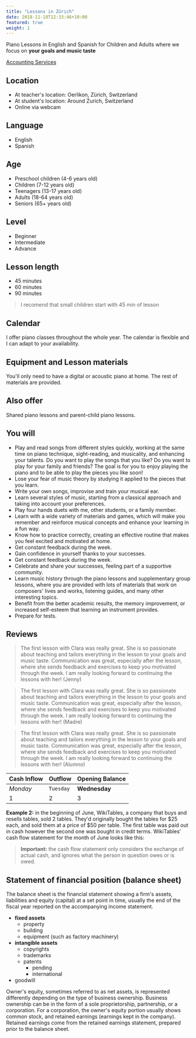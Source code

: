 ```yaml
---
title: "Lessons in Zürich"
date: 2018-11-18T12:33:46+10:00
featured: true
weight: 1
---
```


Piano Lessons in English and Spanish for Children and Adults where we focus on **your goals and music taste**

[Accounting Services](/images/austin-distel-nGc5RT2HmF0-unsplash.jpg)

## Location 
* At teacher's location: Oerlikon, Zürich, Switzerland
* At student's location: Around Zurich, Switzerland
* Online via webcam

## Language
* English
* Spanish

## Age
* Preschool children (4-6 years old)
* Children (7-12 years old)
* Teenagers (13-17 years old)
* Adults (18-64 years old)
* Seniors (65+ years old)

## Level
* Beginner
* Intermediate
* Advance
 
## Lesson length
* 45 minutes
* 60 minutes
* 90 minutes

> I recomend that small children start with 45 min of lesson

## Calendar
I offer piano classes throughout the whole year. The calendar is flexible and I can adapt to your availability. 

## Equipment and Lesson materials
You'll only need to have a digital or acoustic piano at home. The rest of materials are provided.

## Also offer
Shared piano lessons and parent-child piano lessons. 

## You will
* Play and read songs from different styles quickly, working at the same time on piano technique, sight-reading, and musicality, and enhancing your talents. Do you want to play the songs that you like? Do you want to play for your family and friends? The goal is for you to enjoy playing the piano and to be able to play the pieces you like soon!
* Lose your fear of music theory by studying it applied to the pieces that you learn.
* Write your own songs, improvise and train your musical ear.
* Learn several styles of music, starting from a classical approach and taking into account your preferences.
* Play four hands duets with me, other students, or a family member.
* Learn with a wide variety of materials and games, which will make you remember and reinforce musical concepts and enhance your learning in a fun way.
* Know how to practice correctly, creating an effective routine that makes you feel excited and motivated at home.
* Get constant feedback during the week.
* Gain confidence in yourself thanks to your successes.
* Get constant feedback during the week.
* Celebrate and share your successes, feeling part of a supportive community.
* Learn music history through the piano lessons and supplementary group lessons, where you are provided with lots of materials that work on composers' lives and works, listening guides, and many other interesting topics.
* Benefit from the better academic results, the memory improvement, or increased self-esteem that learning an instrument provides.
* Prepare for tests.


## Reviews
> The first lesson with Clara was really great. She is so passionate about teaching and tailors everything in the lesson to your goals and music taste. Communication was great, especially after the lesson, where she sends feedback and exercises to keep you motivated through the week. I am really looking forward to continuing the lessons with her! (Jenny)

> The first lesson with Clara was really great. She is so passionate about teaching and tailors everything in the lesson to your goals and music taste. Communication was great, especially after the lesson, where she sends feedback and exercises to keep you motivated through the week. I am really looking forward to continuing the lessons with her! (Madre)

> The first lesson with Clara was really great. She is so passionate about teaching and tailors everything in the lesson to your goals and music taste. Communication was great, especially after the lesson, where she sends feedback and exercises to keep you motivated through the week. I am really looking forward to continuing the lessons with her! (Alumno)

Cash Inflow | Outflow | Opening Balance
--- | --- | ---
*Monday* | `Tuesday` | **Wednesday**
1 | 2 | 3

**Example 2:** in the beginning of June, WikiTables, a company that buys and resells tables, sold 2 tables. They'd originally bought the tables for $25 each, and sold them at a price of $50 per table. The first table was paid out in cash however the second one was bought in credit terms. WikiTables' cash flow statement for the month of June looks like this:

> **Important:** the cash flow statement only considers the exchange of actual cash, and ignores what the person in question owes or is owed.

## Statement of financial position (balance sheet)
The balance sheet is the financial statement showing a firm's assets, liabilities and equity (capital) at a set point in time, usually the end of the fiscal year reported on the accompanying income statement. 

- **fixed assets**
    - property
    - building
    - equipment (such as factory machinery)
- **intangible assets**
    - copyrights
    - trademarks
    - patents
        - pending
        - international
- goodwill

Owner's equity, sometimes referred to as net assets, is represented differently depending on the type of business ownership. Business ownership can be in the form of a sole proprietorship, partnership, or a corporation. For a corporation, the owner's equity portion usually shows common stock, and retained earnings (earnings kept in the company). Retained earnings come from the retained earnings statement, prepared prior to the balance sheet.
